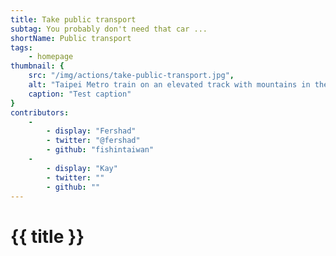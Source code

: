 ```yaml
---
title: Take public transport
subtag: You probably don't need that car ...
shortName: Public transport
tags:
    - homepage
thumbnail: { 
    src: "/img/actions/take-public-transport.jpg", 
    alt: "Taipei Metro train on an elevated track with mountains in the background.",
    caption: "Test caption"
}
contributors:
    - 
        - display: "Fershad"
        - twitter: "@fershad"
        - github: "fishintaiwan"
    - 
        - display: "Kay"
        - twitter: ""
        - github: ""
---
```


<h1>
    {{ title }}
</h1>